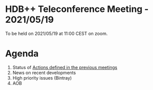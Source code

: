 # HDB++ Teleconference Meeting - 2021/05/19

To be held on 2021/05/19 at 11:00 CEST on zoom.

# Agenda
 
 1. Status of [Actions defined in the previous meetings](https://github.com/tango-controls-hdbpp/meeting-minutes/blob/master/2021/2021-03-12/Minutes.md#summary-of-remaining-actions)
 2. News on recent developments
 3. High priority issues (Bintray)
 4. AOB
